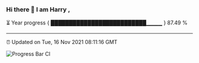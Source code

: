 ### Hi there 👋 I am Harry , 

⏳ Year progress { ██████████████████████████▁▁▁▁ } 87.49 %

---

⏰ Updated on Tue, 16 Nov 2021 08:11:16 GMT

![Progress Bar CI](https://github.com/duykhang68/duykhang68/workflows/Progress%20Bar%20CI/badge.svg)
